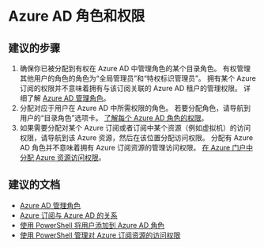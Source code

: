 <properties
    pageTitle="Azure AD roles and permissions"
    description="Azure Active Directory 自助案例提交"
    service="microsoft.aad"
    resource="Microsoft_AAD_IAM"
    authors="Jeffsta-MSFT"
    displayOrder=""
    selfHelpType="generic"
    supportTopicIds="32045782"
    resourceTags=""
    productPesIds="14785"
    cloudEnvironments="public"
    />


# <a name="azure-ad-roles-and-permissions"></a>Azure AD 角色和权限 
 
## <a name="recommended-steps"></a>**建议的步骤** 
1. 确保你已被分配到有权在 Azure AD 中管理角色的某个目录角色。 有权管理其他用户的角色的角色为“全局管理员”和“特权标识管理员”。 拥有某个 Azure 订阅的权限并不意味着拥有与该订阅关联的 Azure AD 租户的管理权限。 详细了解 [Azure AD 管理角色](https://docs.microsoft.com/azure/activedirectory/active-directory-assign-admin-roles)。
2. 分配对应于用户在 Azure AD 中所需权限的角色。 若要分配角色，请导航到用户的“目录角色”选项卡。 [了解每个 Azure AD 角色的权限](https://docs.microsoft.com/azure/activedirectory/active-directory-assign-admin-roles-azure-portal#administrator-permissions)。
3. 如果需要分配对某个 Azure 订阅或者订阅中某个资源（例如虚拟机）的访问权限，请导航到该 Azure 资源，然后在该位置分配访问权限。 分配有 Azure AD 角色并不意味着拥有 Azure 订阅资源的管理访问权限。 [在 Azure 门户中分配 Azure 资源访问权限](https://docs.microsoft.com/azure/activedirectory/role-based-access-control-configure#add-access)。

## <a name="recommended-documents"></a>**建议的文档** 
 
* [Azure AD 管理角色](https://docs.microsoft.com/azure/active-directory/active-directoryassign-admin-roles)
* [Azure 订阅与 Azure AD 的关系](https://docs.microsoft.com/azure/activedirectory/active-directory-how-subscriptions-associated-directory#how-an-azure-subscription-isrelated-to-azure-ad)
* [使用 PowerShell 将用户添加到 Azure AD 角色](https://docs.microsoft.com/powershell/azuread/v2/add-azureaddirectoryrolemember)
* [使用 PowerShell 管理对 Azure 订阅资源的访问权限](https://docs.microsoft.com/azure/active-directory/role-based-access-control-manage-access-powershell) 
